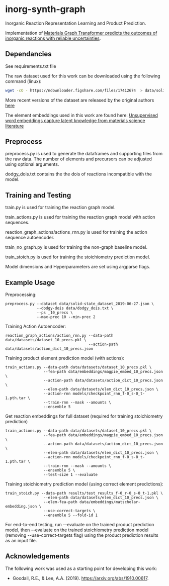 # inorg-synth-graph

Inorganic Reaction Representation Learning and Product Prediction.

Implementation of [Materials Graph Transformer predicts the outcomes of inorganic reactions with reliable uncertainties](https://arxiv.org/abs/2007.15752).

## Dependancies 

See requirements.txt file

The raw dataset used for this work can be downloaded using the following command (linux):

```sh
wget -cO - https://ndownloader.figshare.com/files/17412674  > data/solid-state_dataset_2019-06-27.json
```

More recent versions of the dataset are released by the original authors [here](https://github.com/CederGroupHub/text-mined-synthesis_public)

The element embeddings used in this work are found here: [Unsupervised word embeddings capture latent knowledge from materials science literature](https://www.nature.com/articles/s41586-019-1335-8)

## Preprocess

preprocess.py is used to generate the dataframes and supporting files from the raw data. The number of elements and precursors can be adjusted using optional arguments.

dodgy_dois.txt contains the the dois of reactions incompatible with the model.


## Training and Testing

train.py is used for training the reaction graph model.

train_actions.py is used for training the reaction graph model with action sequences.

reaction_graph_actions/actions_rnn.py is used for training the action sequence autoencoder.

train_no_graph.py is used for training the non-graph baseline model.

train_stoich.py is used for training the stoichiometry prediction model.

Model dimensions and Hyperparameters are set using argparse flags.

## Example Usage

Preprocessing:
```
preprocess.py --dataset data/solid-state_dataset_2019-06-27.json \
              --dodgy-dois data/dodgy_dois.txt \
              --ps _10_precs \
              --max-prec 10 --min-prec 2
```

Training Action Autoencoder:
```
reaction_graph_actions/action_rnn.py --data-path data/datasets/dataset_10_precs.pkl \
                                     --action-path data/datasets/action_dict_10_precs.json 
```

Training product element prediction model (with actions):
```
train_actions.py --data-path data/datasets/dataset_10_precs.pkl \
                 --fea-path data/embeddings/magpie_embed_10_precs.json \
                 --action-path data/datasets/action_dict_10_precs.json \
                 --elem-path data/datasets/elem_dict_10_precs.json \
                 --action-rnn models/checkpoint_rnn_f-0_s-0_t-1.pth.tar \
                 --train-rnn --mask --amounts \
                 --ensemble 5 
```

Get reaction embeddings for full dataset (required for training stoichiometry prediction)
```
train_actions.py --data-path data/datasets/dataset_10_precs.pkl \
                 --fea-path data/embeddings/magpie_embed_10_precs.json \
                 --action-path data/datasets/action_dict_10_precs.json \
                 --elem-path data/datasets/elem_dict_10_precs.json \
                 --action-rnn models/checkpoint_rnn_f-0_s-0_t-1.pth.tar \
                 --train-rnn --mask --amounts \
                 --ensemble 5 \
                 --test-size 1 --evaluate
```

Training stoichiometry prediction model (using correct element predictions):
```
train_stoich.py --data-path results/test_results_f-0_r-0_s-0_t-1.pkl \
                 --elem-path data/datasets/elem_dict_10_precs.json \
                 --elem-fea-path data/embeddings/matscholar-embedding.json \
                 --use-correct-targets \
                 --ensemble 5 --fold-id 1
```

For end-to-end testing, run --evaluate on the trained product prediction model, then --evaluate on the trained stoichiometry prediction model (removing --use-correct-targets flag) using the product prediction results as an input file.

## Acknowledgements

The following work was used as a starting point for developing this work:
- Goodall, R.E., & Lee, A.A. (2019). https://arxiv.org/abs/1910.00617.
